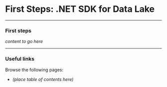 # First Steps: .NET SDK for Data Lake

------------

### First steps

*content to go here*

------------

### Useful links

Browse the following pages:

* *(place table of contents here)*